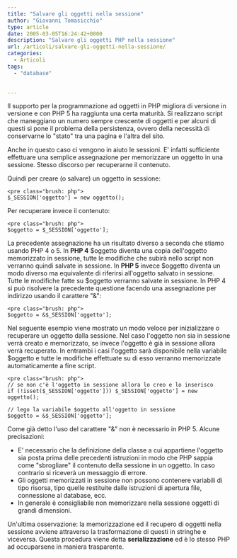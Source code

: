 ```yaml
---
title: "Salvare gli oggetti nella sessione"
author: "Giovanni Tomasicchio"
type: article
date: 2005-03-05T16:24:42+0000
description: "Salvare gli oggetti PHP nella sessione"
url: /articoli/salvare-gli-oggetti-nella-sessione/
categories:
  - Articoli
tags:
  - "database"

  
---
```

 Il supporto per la programmazione ad oggetti in PHP migliora di versione in versione e con PHP 5 ha raggiunta una certa maturità. Si realizzano script che maneggiano un numero sempre crescente di oggetti e per alcuni di questi si pone il problema della persistenza, ovvero della necessità di conservarne lo "stato" tra una pagina e l'altra del sito.

 Anche in questo caso ci vengono in aiuto le sessioni. E' infatti sufficiente effettuare una semplice assegnazione per memorizzare un oggetto in una sessione. Stesso discorso per recuperarne il contenuto.

 Quindi per creare (o salvare) un oggetto in sessione:

 ```
<pre class="brush: php">
$_SESSION['oggetto'] = new oggetto();
```

 Per recuperare invece il contenuto:

 ```
<pre class="brush: php">
$oggetto = $_SESSION['oggetto'];
```

 La precedente assegnazione ha un risultato diverso a seconda che stiamo usando PHP 4 o 5. In **PHP 4** $oggetto diventa una copia dell'oggetto memorizzato in sessione, tutte le modifiche che subirà nello script non verranno quindi salvate in sessione. In **PHP 5** invece $oggetto diventa un modo diverso ma equivalente di riferirsi all'oggetto salvato in sessione. Tutte le modifiche fatte su $oggetto verranno salvate in sessione. In PHP 4 si può risolvere la precedente questione facendo una assegnazione per indirizzo usando il carattere "&amp;":

 ```
<pre class="brush: php">
$oggetto = &$_SESSION['oggetto'];
```

 Nel seguente esempio viene mostrato un modo veloce per inizializzare o recuperare un oggetto dalla sessione. Nel caso l'oggetto non sia in sessione verrà creato e memorizzato, se invece l'oggetto è già in sessione allora verrà recuperato. In entrambi i casi l'oggetto sarà disponibile nella variabile $oggetto e tutte le modifiche effettuate su di esso verranno memorizzate automaticamente a fine script.

 ```
<pre class="brush: php">
// se non c'è l'oggetto in sessione allora lo creo e lo inserisco
if (!isset($_SESSION['oggetto'])) $_SESSION['oggetto'] = new oggetto();

// lego la variabile $oggetto all'oggetto in sessione
$oggetto = &$_SESSION['oggetto'];
```

 Come già detto l'uso del carattere "&amp;" non è necessario in PHP 5. Alcune precisazioni:

- E' necessario che la definizione della classe a cui appartiene l'oggetto sia posta prima delle precedenti istruzioni in modo che PHP sappia come "sbrogliare" il contenuto della sessione in un oggetto. In caso contrario si riceverà un messaggio di errore.
- Gli oggetti memorizzati in sessione non possono contenere variabili di tipo risorsa, tipo quelle restituite dalle istruzioni di apertura file, connessione al database, ecc.
- In generale è consigliabile non memorizzare nella sessione oggetti di grandi dimensioni.
 
 Un'ultima osservazione: la memorizzazione ed il recupero di oggetti nella sessione avviene attraverso la trasformazione di questi in stringhe e viceversa. Questa procedura viene detta **serializzazione** ed è lo stesso PHP ad occuparsene in maniera trasparente.